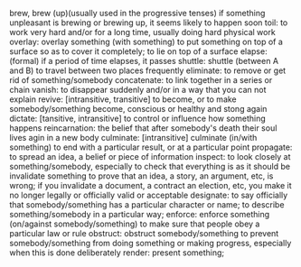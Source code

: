 brew, brew (up)(usually used in the progressive tenses) if something unpleasant is brewing or brewing up, it seems likely to happen soon
toil: to work very hard and/or for a long time, usually doing hard physical work
overlay: overlay something (with something) to put something on top of a surface so as to cover it completely; to lie on top of a surface
elapse: (formal) if a period of time elapses, it passes
shuttle: shuttle (between A and B) to travel between two places frequently
eliminate: to remove or get rid of something/somebody
concatenate: to link together in a series or chain 
vanish: to disappear suddenly and/or in a way that you can not explain
revive: [intransitive, transitive] to become, or to make somebody/something become, conscious or healthy and stong again
dictate: [tansitive, intransitive] to control or influence how something happens
reincarnation: the belief that after somebody's death their soul lives agin in a new body
culminate: [intransitive] culminate (in/with something) to end with a particular result, or at a particular point
propagate: to spread an idea, a belief or piece of information
inspect: to look closely at something/somebody, especially to check that everything is as it should be
invalidate something to prove that an idea, a story, an argument, etc, is wrong; if you invalidate a document, a contract an election, etc, you make it no longer legally or officially valid or acceptable
designate: to say officially that somebody/something has a particular character or name; to describe something/somebody in a particular way;
enforce: enforce something (on/against somebody/something) to make sure that people obey a particular law or rule
obstruct: obstruct somebody/something to prevent somebody/something from doing something or making progress, especially when this is done deliberately
render: present something;